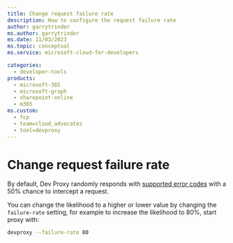 ```yaml
---
title: Change request failure rate
description: How to configure the request failure rate
author: garrytrinder
ms.author: garrytrinder
ms.date: 11/03/2023
ms.topic: conceptual
ms.service: microsoft-cloud-for-developers

categories:
  - developer-tools
products:
  - microsoft-365
  - microsoft-graph
  - sharepoint-online
  - m365
ms.custom:
  - fcp
  - team=cloud_advocates
  - tool=devproxy
---
```


# Change request failure rate

By default, Dev Proxy randomly responds with [supported error codes](../technical-reference/Supported-HTTP-error-status-codes.md) with a 50% chance to intercept a request.

You can change the likelihood to a higher or lower value by changing the `failure-rate` setting, for example to increase the likelihood to 80%, start proxy with:

```sh
devproxy --failure-rate 80
```
